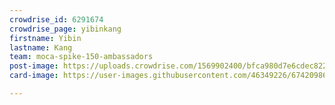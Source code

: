 ```yaml
---
crowdrise_id: 6291674
crowdrise_page: yibinkang
firstname: Yibin
lastname: Kang
team: moca-spike-150-ambassadors
post-image: https://uploads.crowdrise.com/1569902400/bfca980d7e6cdec8223838edad420743.jpg
card-image: https://user-images.githubusercontent.com/46349226/67420986-992c5200-f59d-11e9-8507-0c2dd332c229.PNG

---
```

